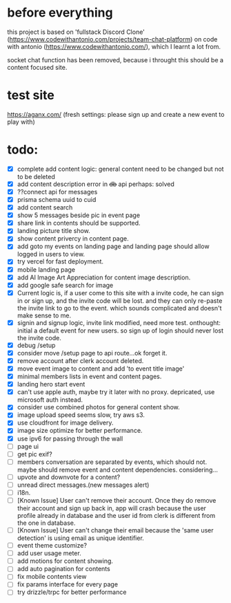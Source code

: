 # before everything

this project is based on 'fullstack Discord Clone' (https://www.codewithantonio.com/projects/team-chat-platform) on code with antonio (https://www.codewithantonio.com/), which I learnt a lot from.

socket chat function has been removed, because i throught this should
be a content focused site.

# test site

https://aganx.com/
(fresh settings: please sign up and create a new event to play with)

# todo:
- [x] complete add content logic: general content need to be changed but not to be deleted
- [x] add content description error in ~~db~~ api perhaps: solved
- [x] ??connect api for messages
- [x] prisma schema uuid to cuid
- [x] add content search
- [x] show 5 messages beside pic in event page
- [x] share link in contents should be supported.
- [x] landing picture title show.
- [x] show content privercy in content page.
- [x] add goto my events on landing page and landing page should allow logged in users to view.
- [x] try vercel for fast deployment.
- [x] mobile landing page
- [x] add AI Image Art Appreciation for content image description.
- [x] add google safe search for image
- [x] Current logic is, if a user come to this site with a invite code, he can sign in or sign up, and the invite code will be lost. and they can only re-paste the invite link to go to the event. which sounds complicated and doesn't make sense to me.
- [x] signin and signup logic, invite link modified, need more test. onthought: initial a default event for new users. so sign up of login should never lost the invite code.
- [x] debug /setup
- [x] consider move /setup page to api route...ok forget it.
- [x] remove account after clerk account deleted.
- [x] move event image to content and add 'to event title image'
- [x] minimal members lists in event and content pages.
- [x] landing hero start event
- [x] can't use apple auth, maybe try it later with no proxy. depricated, use microsoft auth instead.
- [x] consider use combined photos for general content show.
- [x] image upload speed seems slow, try aws s3.
- [x] use cloudfront for image delivery.
- [x] image size optimize for better performance.
- [x] use ipv6 for passing through the wall
- [ ] page ui
- [ ] get pic exif?
- [ ] members conversation are separated by events, which should not. maybe should remove event and content dependencies. considering...
- [ ] upvote and downvote for a content?
- [ ] unread direct messages.(new messages alert)
- [ ] i18n.
- [ ] [Known Issue] User can't remove their account. Once they do remove their account and sign up back in, app will crash because the user profile already in database and the user id from clerk is different from the one in database.
- [ ] [Known Issue] User can't change their email because the 'same user detection' is using email as unique identifier.
- [ ] event theme customize?
- [ ] add user usage meter.
- [ ] add motions for content showing.
- [ ] add auto pagination for contents
- [ ] fix mobile contents view
- [ ] fix params interface for every page
- [ ] try drizzle/trpc for better performance
